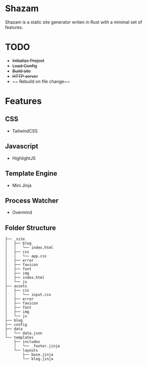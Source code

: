 # Shazam
Shazam is a static site generator writen in Rust with 
a minimal set of features.

# TODO
* ~~Initialize Project~~
* ~~Load Config~~
* ~~Build site~~
* ~~HTTP server~~
* ~~ Rebuild on file change~~

# Features

## CSS
* TailwindCSS

## Javascript
* HighlightJS

## Template Engine
* Mini Jinja

## Process Watcher
* Overmind

## Folder Structure
```test
├── _site
│   ├── blog
│   │   └── index.html
│   ├── css
│   │   └── app.css
│   ├── error
│   ├── favicon
│   ├── font
│   ├── img
│   ├── index.html
│   └── js
├── assets
│   ├── css
│   │   └── input.css
│   ├── error
│   ├── favicon
│   ├── font
│   ├── img
│   └── js
├── blog
├── config
├── data
│   └── data.json
└── templates
    ├── includes
    │   └── _footer.jinja
    └── layouts
        ├── base.jinja
        └── blog.jinja
```
